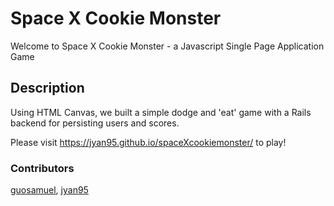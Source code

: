 # Space X Cookie Monster
Welcome to Space X Cookie Monster - a Javascript Single Page Application Game

## Description
Using HTML Canvas, we built a simple dodge and 'eat' game with a Rails backend for persisting users and scores.

Please visit https://jyan95.github.io/spaceXcookiemonster/ to play!


### Contributors
[guosamuel](https://github.com/guosamuel), [jyan95](https://github.com/jyan95)
